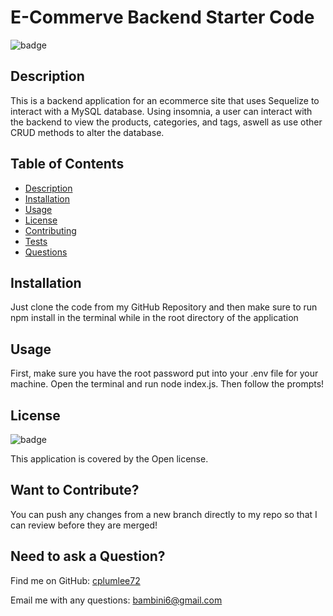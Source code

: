 # E-Commerve Backend Starter Code 
  
  ![badge](https://img.shields.io/badge/license-Open-brightgreen)
  ## Description
  This is a backend application for an ecommerce site that uses Sequelize to interact with a MySQL database. Using insomnia, a user can interact with the backend to view the products, categories, and tags, aswell as use other CRUD methods to alter the database.
  ## Table of Contents
  - [Description](#description)
  - [Installation](#installation)
  - [Usage](#usage)
  - [License](#license)
  - [Contributing](#contributing)
  - [Tests](#tests)
  - [Questions](#questions)
  ## Installation
   Just clone the code from my GitHub Repository and then make sure to run npm install in the terminal while in the root directory of the application
  ## Usage
   First, make sure you have the root password put into your .env file for your machine. Open the terminal and run node index.js. Then follow the prompts!
  ## License
  ![badge](https://img.shields.io/badge/license-Open-brightgreen)
  
  This application is covered by the Open license. 
  ## Want to Contribute?
   You can push any changes from a new branch directly to my repo so that I can review before they are merged!

  ## Need to ask a Question?
  
  Find me on GitHub: [cplumlee72](https://github.com/cplumlee72)
   
  Email me with any questions: [bambini6@gmail.com](mailto:bambini6@gmail.com)